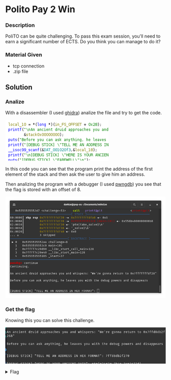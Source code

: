# Polito Pay 2 Win

### Description

PoliTO can be quite challenging. To pass this exam session, you'll need to earn a significant number of ECTS. Do you think you can manage to do it?

### Material Given

- tcp connection
- .zip file

## Solution

### Analize

With a disassembler (I used [ghidra](https://ghidra-sre.org/)) analize the file and try to get the code.

![Important Code Part](../imagines/debug_stick.png)

In this code you can see that the program print the address of the first element of the stack and then ask the user to give him an address.

Then analizing the program with a debugger (I used [pwngdb](https://github.com/pwndbg/pwndbg)) you see that the flag is stored with an offset of 8.

![Important Debugging](../imagines/debugging_debuggers.png)

### Get the flag

Knowing this you can solve this challenge.

![Solution](../imagines/solve_debugging.png)

<details>

  <summary>Flag</summary>

ptm{n34r3r_7h4n_3xp3c73d}

</details>
